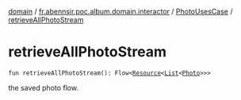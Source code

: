 [domain](../../index.md) / [fr.abennsir.poc.album.domain.interactor](../index.md) / [PhotoUsesCase](index.md) / [retrieveAllPhotoStream](./retrieve-all-photo-stream.md)

# retrieveAllPhotoStream

`fun retrieveAllPhotoStream(): Flow<`[`Resource`](../../fr.abennsir.poc.album.domain.data/-resource/index.md)`<`[`List`](https://kotlinlang.org/api/latest/jvm/stdlib/kotlin.collections/-list/index.html)`<`[`Photo`](../../fr.abennsir.poc.album.domain.data/-photo/index.md)`>>>`

the saved photo flow.

